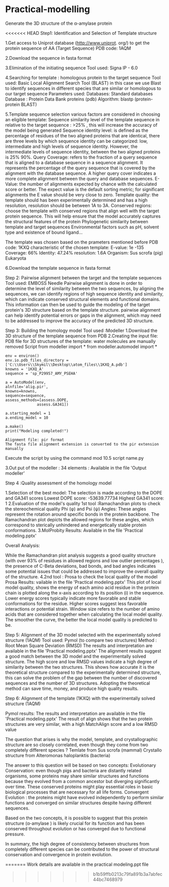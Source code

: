 # Practical-modelling

Generate the 3D structure of the α-amylase protein

<<<<<<< HEAD
Step1: Identification and Selection of Template structure

 1.Get access to Uniprot database  (http://www.uniprot. org/) to get the protein sequence of AA     (Target Sequence)
 PDB code: 1AQM

 2.Download the sequence in fasta format

 3.Elimination of the initiating sequence 
 Tool used:  Signa lP - 6.0

 4.Searching  for template  : homologous protein to the target sequence 
 Tool used: Basic Local Alignment Search Tool (BLAST)
 in this case we use Blast to identify sequences in different species that are similar or homologous to our target sequence 
 Parameters used:
 Databases: Standard databases 
 Database : Protein Data Bank proteins (pdb)
 Algorithm: blastp (protein-protein BLAST)

 5.Template sequence selection 
 various factors are considered in choosing an eligible template:
 Sequence similarity level of the template sequence in relative to the target sequence :  >25% , this will increase the accuracy of the model          being generated 
 Sequence identity level: is defined as the percentage of residues of the two aligned proteins that are identical, there are three levels by    which sequence identity can be categorized: low, intermediate and high levels of sequence identity. However, the intermediate levels of sequence     identity,  between the two aligned proteins is 25% 90%.
 Query Coverage: refers to the fraction of a query sequence that is aligned to a database sequence in a sequence alignment. It represents the   percentage of the query sequence that is covered by the alignment with the database sequence. A higher query cover indicates a more complete   alignment between the query and database sequences.
 E-Value: the number of alignments expected by chance with the calculated score or better. The expect value is the default sorting metric; for  significant alignments the E value should be very close to zero.
Template quality:  the template should  has been experimentally determined and has a high resolution, resolution should be between 1A to 3A.
 Conserved regions: choose the template with conserved regions  that align well with the target protein sequence. This will help ensure that the  model accurately captures the structural features of the protein
 Phylogenetic similarity between template and target sequences
Environmental factors such as pH, solvent type and existence of bound ligand…

 The template was chosen based on the prameters mentioned before
 PDB code: 1KXQ
 characteristic of the chosen template:
    E-value: 1e -135
    Coverage: 66%
    Identity: 47.24%
    resolution: 1.6A
    Organism: Sus scrofa (pig) Eukaryota

 6.Download the template sequence in fasta format

Step 2: Pairwise alignment between the target and the template sequences 
 Tool used: EMBOSS Needle
 Pairwise alignment is done in order to determine the level of similarity between the two sequences, by aligning the sequences, we can identify  regions of high sequence identity and similarity, which can indicate conserved structural elements and functional domains. This information can then be used to guide the modeling of the target protein's 3D structure based on the template structure.
 pairwise alignment can help identify potential errors or gaps in the alignment, which may need to be addressed to improve the accuracy of the   predicted 3D structure.

Step 3: Building the homology model
 Tool used :Modeller
 1.Download the 3D structure of the template sequence from PDB
 2.Creating the input file: 
    PDB file for 3D structures of the template: water molecules are manually removed
    Script 
    from modeller import *
    from modeller.automodel import *

    env = environ()
    env.io.pdb_files_directory = ['C:\\Users\\Skymil\\Desktop\\atom_files\\1KXQ_A.pdb']
    knowns = '1KXQ_A'
    sequence = 'sp_P29957_AMY_PSEHA'

    a = AutoModel(env,
    alnfile='alig.pir', 
    knowns=knowns,
    sequence=sequence,
    assess_methods=[assess.DOPE,
                  assess.GA341])
                  
    a.starting_model = 1
    a.ending_model = 10

    a.make()
    print("Modeling completed!")

    Alignment file: pir format
    The fasta file alignment extension is converted to the pir extension manually
 
 Execute the script by using the command mod 10.5 script name.py


3.Out put of the modeller :
34 elements : Available in the file 'Output modeller'

Step 4 :Quality assessment of the homology model

 1.Selection of the best model:
 The selection is made according to the DOPE and GA341 scores
 Lowest DOPE score: -53639.77734
 Highest GA341 score: 1
 2.Evaluation of the model's quality
 1st  tool :Ramachandran plots  to check the stereochemical quality
 Phi (φ) and Psi (ψ) Angles: These angles represent the rotation around specific bonds in the protein backbone. 
 The Ramachandran plot depicts the allowed regions for these angles, which correspond to sterically unhindered and energetically stable protein   conformations.
 3.MolProbity Results: Available in the file 'Practical modeling.pptx'

 Overall Analysis:

 While the Ramachandran plot analysis suggests a good quality structure (with over 93% of residues in allowed regions and low outlier   percentages ), the presence of C-Beta deviations, bad bonds, and bad angles indicates some potential issues that could be addressed to improve  the overall quality of the structure.
 4.2nd tool : Prosa to check the local quality of the model
 Prosa Results: vailable in the file 'Practical modeling.pptx'
 This plot of local model quality, shows the energy of each amino acid residue in the protein chain is plotted along the x-axis according to its  position (i) in the sequence.
 Lower energy scores typically indicate more favorable and stable conformations for the residue.
 Higher scores suggest less favorable interactions or potential strain.
 Window size refers to the number of amino acids that are considered together when calculating the local model quality. The smoother the curve,   the better the local model quality is predicted to be.

 Step 5: Alignment of the 3D model selected  with the experimentally solved structure (1AQM)
 Tool used: Pymol (to compare two structures)
 Method : Root Mean Square Deviation (RMSD)
 The results and interpretation are available in the file 'Practical modeling.pptx'
 The alignment results suggest a good match between the 3D model and the experimentally solved structure. The high score and low RMSD values  indicate a high degree of similarity between the two structures. 
 This shows how accurate it is the theoretical structure compared to the experimentally determined structure, this can solve the problem of the  gap between the number of discovered sequences and the number of 3D structures.
 Adopting the theoretical method can save time, money, and produce high quality results.

 Step 6: Alignment of the  template (1KXQ) with the experimentally solved structure (1AQM)

 Pymol results:  The results and interpretation are available in the file 'Practical modeling.pptx'
 The result of align shows that the two protein structures are very similar,  with a high MatchAlign score and a low RMSD value


The question that arises is why the model, template, and crystallographic structure are so closely correlated, even though they come from two completely different species ?
Temlate  from Sus scrofa (mammal)
Crystallo  structure from Alteromonas haloplanktis (bacteria) 

The answer to this question will be based on two concepts:
Evolutionary Conservation: even though pigs and bacteria are distantly related organisms, some proteins may share similar structures and functions because they evolved from a common ancestor but diverging significantly over time. 
These conserved proteins might play essential roles in basic biological processes that are necessary for all life forms. 
Convergent Evolution :  the proteins might have evolved independently to perform similar functions and converged on similar structures despite having different sequences.

Based on the two concepts, it is possible to suggest that this protein structure (α-amylase ) is likely crucial for its function and has been conserved throughout evolution or has converged due to functional pressure.

In summary, the high degree of consistency between structures from completely different species can be contributed to the power of structural conservation and convergence in protein evolution.








  

















=======
Work details are available in the practical modeling.ppt file
>>>>>>> b1b59ffb0213c79fa891b3a7abfec44bc7468979


